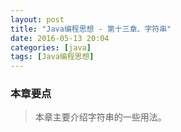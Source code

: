 ```yaml
---
layout: post
title: "Java编程思想 - 第十三章、字符串"
date: 2016-05-13 20:04
categories: [java]
tags: [Java编程思想]
---
```


### 本章要点

> 本章主要介绍字符串的一些用法。